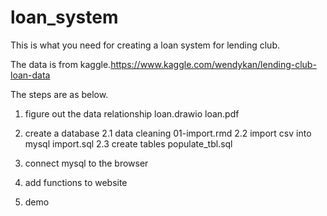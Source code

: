 # loan_system


This is what you need for creating a loan system for lending club.

The data is from kaggle.https://www.kaggle.com/wendykan/lending-club-loan-data

The steps are as below.

1. figure out the data relationship
    loan.drawio
    loan.pdf

2. create a database
  2.1 data cleaning
      01-import.rmd
  2.2 import csv into mysql
      import.sql
  2.3  create tables
      populate_tbl.sql


3. connect mysql to the browser


4. add functions to website


5. demo
